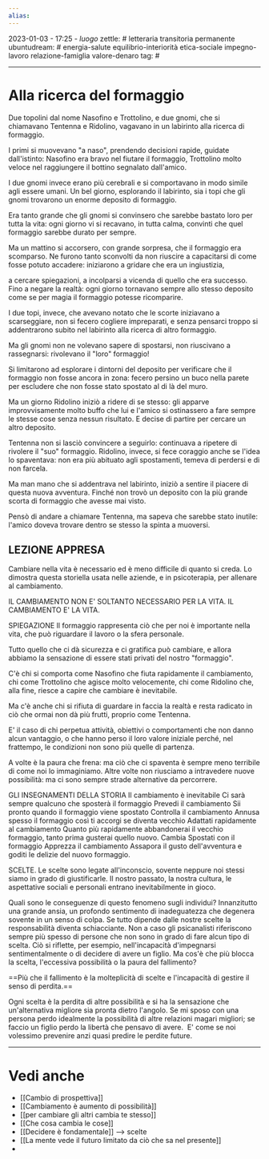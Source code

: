 ```yaml
---
alias: 
---
```

2023-01-03 - 17:25 - *luogo*
zettle: # letteraria transitoria permanente
ubuntudream: # energia-salute equilibrio-interiorità etica-sociale impegno-lavoro relazione-famiglia valore-denaro 
tag: #

---
# Alla ricerca del formaggio
Due topolini dal nome Nasofino e Trottolino, e due gnomi, che si chiamavano Tentenna e Ridolino, vagavano in un labirinto alla ricerca di formaggio.

I primi si muovevano "a naso", prendendo decisioni rapide, guidate dall'istinto: Nasofino era bravo nel fiutare il formaggio, Trottolino molto veloce nel raggiungere il bottino segnalato dall'amico.

I due gnomi invece erano più cerebrali e si comportavano in modo simile agli essere umani. Un bel giorno, esplorando il labirinto, sia i topi che gli gnomi trovarono un enorme deposito di formaggio.

Era tanto grande che gli gnomi si convinsero che sarebbe bastato loro per tutta la vita: ogni giorno vi si recavano, in tutta calma, convinti che quel formaggio sarebbe durato per sempre.

Ma un mattino si accorsero, con grande sorpresa, che il formaggio era scomparso. Ne furono tanto sconvolti da non riuscire a capacitarsi di come fosse potuto accadere: iniziarono a gridare che era un ingiustizia,

a cercare spiegazioni, a incolparsi a vicenda di quello che era successo. Fino a negare la realtà: ogni giorno tornavano sempre allo stesso deposito come se per magia il formaggio potesse ricomparire.

I due topi, invece, che avevano notato che le scorte iniziavano a scarseggiare, non si fecero cogliere impreparati, e senza pensarci troppo si addentrarono subito nel labirinto alla ricerca di altro formaggio.

Ma gli gnomi non ne volevano sapere di spostarsi, non riuscivano a rassegnarsi: rivolevano il "loro" formaggio!

Si limitarono ad esplorare i dintorni del deposito per verificare che il formaggio non fosse ancora in zona: fecero persino un buco nella parete per escludere che non fosse stato spostato al di là del muro.

Ma un giorno Ridolino iniziò a ridere di se stesso: gli apparve improvvisamente molto buffo che lui e l'amico si ostinassero a fare sempre le stesse cose senza nessun risultato. E decise di partire per cercare un altro deposito.

Tentenna non si lasciò convincere a seguirlo: continuava a ripetere di rivolere il "suo" formaggio. Ridolino, invece, si fece coraggio anche se l'idea lo spaventava: non era più abituato agli spostamenti, temeva di perdersi e di non farcela.

Ma man mano che si addentrava nel labirinto, iniziò a sentire il piacere di questa nuova avventura. Finché non trovò un deposito con la più grande scorta di formaggio che avesse mai visto.

Pensò di andare a chiamare Tentenna, ma sapeva che sarebbe stato inutile: l'amico doveva trovare dentro se stesso la spinta a muoversi.



## LEZIONE APPRESA 
Cambiare nella vita è necessario ed è meno difficile di quanto si creda. Lo dimostra questa storiella usata nelle aziende, e in psicoterapia, per allenare al cambiamento.

IL CAMBIAMENTO NON E' SOLTANTO NECESSARIO PER LA VITA. IL CAMBIAMENTO E' LA VITA.

SPIEGAZIONE
Il formaggio rappresenta ciò che per noi è importante nella vita, che può riguardare il lavoro o la sfera personale.

Tutto quello che ci dà sicurezza e ci gratifica può cambiare, e allora abbiamo la sensazione di essere stati privati del nostro "formaggio".

C'è chi si comporta come Nasofino che fiuta rapidamente il cambiamento, chi come Trottolino che agisce molto velocemente, chi come Ridolino che, alla fine, riesce a capire che cambiare è inevitabile.

Ma c'è anche chi si rifiuta di guardare in faccia la realtà e resta radicato in ciò che ormai non dà più frutti, proprio come Tentenna.

E' il caso di chi perpetua attività, obiettivi o comportamenti che non danno alcun vantaggio, o che hanno perso il loro valore iniziale perché, nel frattempo, le condizioni non sono più quelle di partenza.

A volte è la paura che frena: ma ciò che ci spaventa è sempre meno terribile di come noi lo immaginiamo. Altre volte non riusciamo a intravedere nuove possibilità: ma ci sono sempre strade alternative da percorrere.

GLI INSEGNAMENTI DELLA STORIA
Il cambiamento è inevitabile
Ci sarà sempre qualcuno che sposterà il formaggio
Prevedi il cambiamento
Sii pronto quando il formaggio viene spostato
Controlla il cambiamento
Annusa spesso il formaggio così ti accorgi se diventa vecchio
Adattati rapidamente al cambiamento
Quanto più rapidamente abbandonerai il vecchio formaggio, tanto prima gusterai quello nuovo.
Cambia
Spostati con il formaggio
Apprezza il cambiamento
Assapora il gusto dell'avventura e goditi le delizie del nuovo formaggio.

SCELTE.
Le scelte sono legate all'inconscio, sovente neppure noi stessi siamo in grado di giustificarle.
Il nostro passato, la nostra cultura, le aspettative sociali e personali entrano inevitabilmente in gioco.

Quali sono le conseguenze di questo fenomeno sugli individui?
Innanzitutto una grande ansia, un profondo sentimento di inadeguatezza che degenera sovente in un senso di colpa.
Se tutto dipende dalle nostre scelte la responsabilità diventa schiacciante.
Non a caso gli psicanalisti riferiscono sempre più spesso di persone che non sono in grado di fare alcun tipo di scelta. Ciò si riflette, per esempio, nell'incapacità d'impegnarsi sentimentalmente o di decidere di avere un figlio.
Ma cos'è che più blocca la scelta, l'eccessiva possibilità o la paura del fallimento?

==Più che il fallimento è la molteplicità di scelte e l'incapacità di gestire il senso di perdita.==

Ogni scelta è la perdita di altre possibilità e si ha la sensazione che un'alternativa migliore sia pronta dietro l'angolo.
Se mi sposo con una persona perdo idealmente la possibilità di altre relazioni magari migliori; se faccio un figlio perdo la libertà che pensavo di avere. 
E' come se noi volessimo prevenire anzi quasi predire le perdite future.



---
# Vedi anche
- [[Cambio di prospettiva]]
- [[Cambiamento è aumento di possibilità]]
- [[per cambiare gli altri cambia te stesso]]
- [[Che cosa cambia le cose]]
- [[Decidere è fondamentale]] --> scelte
- [[La mente vede il futuro limitato da ciò che sa nel presente]]
- 
